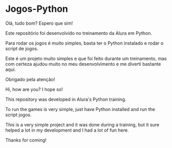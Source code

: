 # Jogos-Python

Olá, tudo bom? Espero que sim!

Este repositório foi desenvolvido no treinamento da Alura em Python.

Para rodar os jogos é muito simples, basta ter o Python instalado e rodar o script de jogos.

Este é um projeto muito simples e que foi feito durante um treinamento, mas com certeza ajudou muito no meu desenvolvimento e me diverti bastante aqui.

Obrigado pela atenção!




Hi, how are you? I hope so!

This repository was developed in Alura's Python training.

To run the games is very simple, just have Python installed and run the script jogos.

This is a very simple project and it was done during a training, but it sure helped a lot in my development and I had a lot of fun here.

Thanks for coming!
